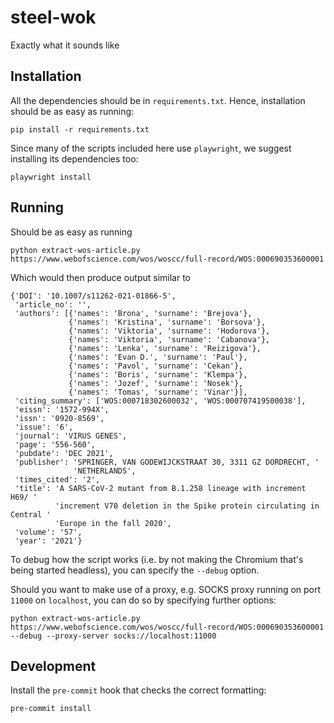 # steel-wok
Exactly what it sounds like

## Installation

All the dependencies should be in `requirements.txt`. Hence, installation
should be as easy as running:

    pip install -r requirements.txt

Since many of the scripts included here use `playwright`, we suggest installing
its dependencies too:

    playwright install

## Running

Should be as easy as running

    python extract-wos-article.py https://www.webofscience.com/wos/woscc/full-record/WOS:000690353600001

Which would then produce output similar to

    {'DOI': '10.1007/s11262-021-01866-5',
     'article_no': '',
     'authors': [{'names': 'Brona', 'surname': 'Brejova'},
                 {'names': 'Kristina', 'surname': 'Borsova'},
                 {'names': 'Viktoria', 'surname': 'Hodorova'},
                 {'names': 'Viktoria', 'surname': 'Cabanova'},
                 {'names': 'Lenka', 'surname': 'Reizigova'},
                 {'names': 'Evan D.', 'surname': 'Paul'},
                 {'names': 'Pavol', 'surname': 'Cekan'},
                 {'names': 'Boris', 'surname': 'Klempa'},
                 {'names': 'Jozef', 'surname': 'Nosek'},
                 {'names': 'Tomas', 'surname': 'Vinar'}],
     'citing_summary': ['WOS:000718302600032', 'WOS:000707419500038'],
     'eissn': '1572-994X',
     'issn': '0920-8569',
     'issue': '6',
     'journal': 'VIRUS GENES',
     'page': '556-560',
     'pubdate': 'DEC 2021',
     'publisher': 'SPRINGER, VAN GODEWIJCKSTRAAT 30, 3311 GZ DORDRECHT, '
                  'NETHERLANDS',
     'times_cited': '2',
     'title': 'A SARS-CoV-2 mutant from B.1.258 lineage with increment H69/ '
              'increment V70 deletion in the Spike protein circulating in Central '
              'Europe in the fall 2020',
     'volume': '57',
     'year': '2021'}

To debug how the script works (i.e. by not making the Chromium that's being
started headless), you can specify the `--debug` option.

Should you want to make use of a proxy, e.g. SOCKS proxy running on port `11000`
on `localhost`, you can do so by specifying further options:

    python extract-wos-article.py https://www.webofscience.com/wos/woscc/full-record/WOS:000690353600001 --debug --proxy-server socks://localhost:11000

## Development

Install the `pre-commit` hook that checks the correct formatting:

    pre-commit install